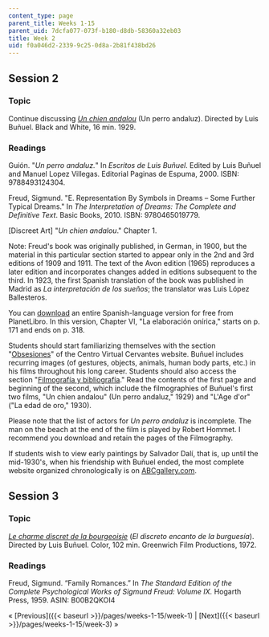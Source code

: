 ```yaml
---
content_type: page
parent_title: Weeks 1-15
parent_uid: 7dcfa077-073f-b180-d8db-58360a32eb03
title: Week 2
uid: f0a046d2-2339-9c25-0d8a-2b81f438bd26
---
```


Session 2
---------

### Topic

Continue discussing [_Un chien andalou_](http://www.imdb.com/title/tt0020530/?ref_=nv_sr_1) (Un perro andaluz). Directed by Luis Buñuel. Black and White, 16 min. 1929.

### Readings

Guión. "_Un perro andaluz._" In _Escritos de Luis Buñuel_. Edited by Luis Buñuel and Manuel Lopez Villegas. Editorial Paginas de Espuma, 2000. ISBN: 9788493124304.

Freud, Sigmund. "E. Representation By Symbols in Dreams – Some Further Typical Dreams." In _The Interpretation of Dreams: The Complete and Definitive Text_. Basic Books, 2010. ISBN: 9780465019779.

\[Discreet Art\] "_Un chien andalou_." Chapter 1.

Note: Freud's book was originally published, in German, in 1900, but the material in this particular section started to appear only in the 2nd and 3rd editions of 1909 and 1911. The text of the Avon edition (1965) reproduces a later edition and incorporates changes added in editions subsequent to the third. In 1923, the first Spanish translation of the book was published in Madrid as _La interpretación de los sueños_; the translator was Luis López Ballesteros.

You can [download](http://www.planetalibro.net/ebooks/eam/ebook_view.php?ebooks_books_id=90&&author_letter=&author=&title_letter=%3e) an entire Spanish-language version for free from PlanetLibro. In this version, Chapter VI, "La elaboración onírica," starts on p. 171 and ends on p. 318.

Students should start familiarizing themselves with the section "[Obsesiones](http://cvc.cervantes.es/actcult/bunuel/obsesiones/)" of the Centro Virtual Cervantes website. Buñuel includes recurring images (of gestures, objects, animals, human body parts, etc.) in his films throughout his long career. Students should also access the section "[Filmografía y bibliografía](http://cvc.cervantes.es/actcult/bunuel/filmografia/filmografia_01.htm)." Read the contents of the first page and beginning of the second, which include the filmographies of Buñuel's first two films, "Un chien andalou" (Un perro andaluz," 1929) and "L'Age d'or" ("La edad de oro," 1930).

Please note that the list of actors for _Un perro andaluz_ is incomplete. The man on the beach at the end of the film is played by Robert Hommet. I recommend you download and retain the pages of the Filmography.

If students wish to view early paintings by Salvador Dalí, that is, up until the mid-1930's, when his friendship with Buñuel ended, the most complete website organized chronologically is on [ABCgallery.com](http://www.abcgallery.com/D/dali/dali.html).

Session 3
---------

### Topic

[_Le charme discret de la bourgeoisie_](http://www.imdb.com/title/tt0068361/?ref_=nv_sr_1) (_El discreto encanto de la burguesía_). Directed by Luis Buñuel. Color, 102 min. Greenwich Film Productions, 1972.

### Readings

Freud, Sigmund. “Family Romances.” In _The Standard Edition of the Complete Psychological Works of Sigmund Freud: Volume IX._ Hogarth Press, 1959. ASIN: B00B2QKOI4

« [Previous]({{< baseurl >}}/pages/weeks-1-15/week-1) | [Next]({{< baseurl >}}/pages/weeks-1-15/week-3) »
